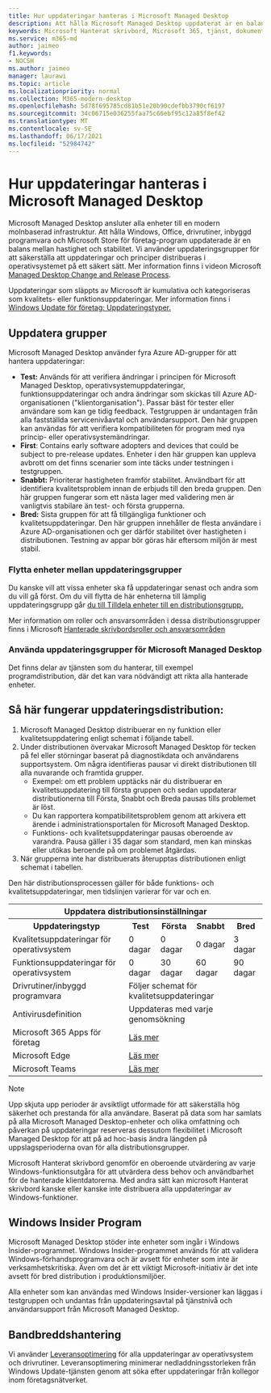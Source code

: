 ```yaml
---
title: Hur uppdateringar hanteras i Microsoft Managed Desktop
description: Att hålla Microsoft Managed Desktop uppdaterat är en balans mellan hastighet och stabilitet.
keywords: Microsoft Hanterat skrivbord, Microsoft 365, tjänst, dokumentation
ms.service: m365-md
author: jaimeo
f1.keywords:
- NOCSH
ms.author: jaimeo
manager: laurawi
ms.topic: article
ms.localizationpriority: normal
ms.collection: M365-modern-desktop
ms.openlocfilehash: 5d78f695785cd81b51e20b90cdefbb3790cf6197
ms.sourcegitcommit: 34c06715e036255faa75c66ebf95c12a85f8ef42
ms.translationtype: MT
ms.contentlocale: sv-SE
ms.lasthandoff: 06/17/2021
ms.locfileid: "52984742"
---
```

# <a name="how-updates-are-handled-in-microsoft-managed-desktop"></a>Hur uppdateringar hanteras i Microsoft Managed Desktop


<!--This topic is the target for a "Learn more" link in the Admin Portal (aka.ms/update-rings); do not delete.-->

<!--Update management -->

Microsoft Managed Desktop ansluter alla enheter till en modern molnbaserad infrastruktur. Att hålla Windows, Office, drivrutiner, inbyggd programvara och Microsoft Store för företag-program uppdaterade är en balans mellan hastighet och stabilitet. Vi använder uppdateringsgrupper för att säkerställa att uppdateringar och principer distribueras i operativsystemet på ett säkert sätt. Mer information finns i videon Microsoft [Managed Desktop Change and Release Process](https://www.microsoft.com/videoplayer/embed/RE4mWqP). 

Uppdateringar som släppts av Microsoft är kumulativa och kategoriseras som kvalitets- eller funktionsuppdateringar.
Mer information finns i [Windows Update för företag: Uppdateringstyper.](/windows/deployment/update/waas-manage-updates-wufb#update-types) 

## <a name="update-groups"></a>Uppdatera grupper


Microsoft Managed Desktop använder fyra Azure AD-grupper för att hantera uppdateringar:

- **Test:** Används för att verifiera ändringar i principen för Microsoft Managed Desktop, operativsystemuppdateringar, funktionsuppdateringar och andra ändringar som skickas till Azure AD-organisationen ("klientorganisation"). Passar bäst för tester eller användare som kan ge tidig feedback. Testgruppen är undantagen från alla fastställda servicenivåavtal och användarsupport. Den här gruppen kan användas för att verifiera kompatibiliteten för program med nya princip- eller operativsystemändringar.  
- **First**: Contains early software adopters and devices that could be subject to pre-release updates. Enheter i den här gruppen kan uppleva avbrott om det finns scenarier som inte täcks under testningen i testgruppen.
- **Snabbt:** Prioriterar hastigheten framför stabilitet. Användbart för att identifiera kvalitetsproblem innan de erbjuds till den breda gruppen. Den här gruppen fungerar som ett nästa lager med validering men är vanligtvis stabilare än test- och första grupperna. 
- **Bred:** Sista gruppen för att få tillgängliga funktioner och kvalitetsuppdateringar. Den här gruppen innehåller de flesta användare i Azure AD-organisationen och ger därför stabilitet över hastigheten i distributionen. Testning av appar bör göras här eftersom miljön är mest stabil.

### <a name="moving-devices-between-update-groups"></a>Flytta enheter mellan uppdateringsgrupper
Du kanske vill att vissa enheter ska få uppdateringar senast och andra som du vill gå först. Om du vill flytta de här enheterna till lämplig uppdateringsgrupp går [du till Tilldela enheter till en distributionsgrupp.](../working-with-managed-desktop/assign-deployment-group.md)

Mer information om roller och ansvarsområden i dessa distributionsgrupper finns i Microsoft [Hanterade skrivbordsroller och ansvarsområden](../intro/roles-and-responsibilities.md)

### <a name="using-microsoft-managed-desktop-update-groups"></a>Använda uppdateringsgrupper för Microsoft Managed Desktop 
Det finns delar av tjänsten som du hanterar, till exempel programdistribution, där det kan vara nödvändigt att rikta alla hanterade enheter.

## <a name="how-update-deployment-works"></a>Så här fungerar uppdateringsdistribution:
1. Microsoft Managed Desktop distribuerar en ny funktion eller kvalitetsuppdatering enligt schemat i följande tabell.
2. Under distributionen övervakar Microsoft Managed Desktop för tecken på fel eller störningar baserat på diagnostikdata och användarens supportsystem. Om några identifieras pausar vi direkt distributionen till alla nuvarande och framtida grupper.
    - Exempel: om ett problem upptäcks när du distribuerar en kvalitetsuppdatering till första gruppen och sedan uppdaterar distributionerna till Första, Snabbt och Breda pausas tills problemet är löst.
    - Du kan rapportera kompatibilitetsproblem genom att arkivera ett ärende i administrationsportalen för Microsoft Managed Desktop.
    - Funktions- och kvalitetsuppdateringar pausas oberoende av varandra. Pausa gäller i 35 dagar som standard, men kan minskas eller utökas beroende på om problemet åtgärdas.
3. När grupperna inte har distribuerats återupptas distributionen enligt schemat i tabellen.

Den här distributionsprocessen gäller för både funktions- och kvalitetsuppdateringar, men tidslinjen varierar för var och en.


<table>
    <tr><th colspan="5">Uppdatera distributionsinställningar</th></tr>
    <tr><th>Uppdateringstyp</th><th>Test</th><th>Första</th><th>Snabbt</th><th>Bred</th></tr>
    <tr><td>Kvalitetsuppdateringar för operativsystem</td><td>0 dagar</td><td>0 dagar</td><td>0 dagar</td><td>3 dagar</td></tr>
    <tr><td>Funktionsuppdateringar för operativsystem</td><td>0 dagar</td><td>30 dagar</td><td>60 dagar</td><td>90 dagar</td></tr>
    <tr><td>Drivrutiner/inbyggd programvara</td><td colspan="4">Följer schemat för kvalitetsuppdateringar</td></tr>
    <tr><td>Antivirusdefinition</td><td colspan="4">Uppdateras med varje genomsökning</td></tr>
    <tr><td> Microsoft 365 Apps för företag</td><td colspan="4"><a href="/microsoft-365/managed-desktop/get-started/m365-apps#updates-to-microsoft-365-apps">Läs mer</a></td></tr>
    <tr><td>Microsoft Edge</td><td colspan="4"><a href="/microsoft-365/managed-desktop/get-started/edge-browser-app#updates-to-microsoft-edge">Läs mer</a></td></tr>
    <tr><td>Microsoft Teams</td><td colspan="4"><a href="/microsoft-365/managed-desktop/get-started/teams#updates">Läs mer</a></td></tr>
</table>

>[!NOTE]
>Upp skjuta upp perioder är avsiktligt utformade för att säkerställa hög säkerhet och prestanda för alla användare. Baserat på data som har samlats på alla Microsoft Managed Desktop-enheter och olika omfattning och påverkan på uppdateringar reserveras dessutom flexibilitet i Microsoft Managed Desktop för att på ad hoc-basis ändra längden på uppslagsperioderna ovan för alla distributionsgrupper.
>
>Microsoft Hanterat skrivbord genomför en oberoende utvärdering av varje Windows-funktionsutgåra för att utvärdera dess behov och användbarhet för de hanterade klientdatorerna. Med andra sätt kan microsoft Hanterat skrivbord kanske eller kanske inte distribuera alla uppdateringar av Windows-funktioner. 

## <a name="windows-insider-program"></a>Windows Insider Program

Microsoft Managed Desktop stöder inte enheter som ingår i Windows Insider-programmet. Windows Insider-programmet används för att validera Windows-förhandsprogramvara och är avsett för enheter som inte är verksamhetskritiska. Även om det är ett viktigt Microsoft-initiativ är det inte avsett för bred distribution i produktionsmiljöer. 

Alla enheter som kan användas med Windows Insider-versioner kan läggas i testgruppen och undantas från uppdateringsavtal på tjänstnivå och användarsupport från Microsoft Managed Desktop.

## <a name="bandwidth-management"></a>Bandbreddshantering

Vi använder [Leveransoptimering](/windows/deployment/update/waas-delivery-optimization) för alla uppdateringar av operativsystem och drivrutiner. Leveransoptimering minimerar nedladdningsstorleken från Windows Update-tjänsten genom att söka efter uppdateringar från kollegor inom företagsnätverket.
